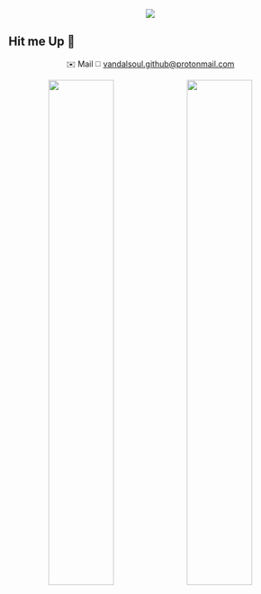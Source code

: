 
<p align="center">
  <img src="https://raw.githubusercontent.com/vandalsoul/vandalsoul/main/media/mee.gif" />
</p>

<h2 class="center">Hit me Up 💬</h2>
<p align="center">
  ✉️ Mail ◻️ <a href="mailto:vandalsoul.github@protonmail.com">vandalsoul.github@protonmail.com</a>
</p>

<p align="center">
  <img width="48%" src="https://github-readme-stats.vercel.app/api?username=vandalsoul&show_icons=true&theme=chartreuse-dark" />
  <img width="48%" src="https://github-readme-streak-stats.herokuapp.com/?user=vandalsoul&theme=chartreuse-dark" />
</p>

